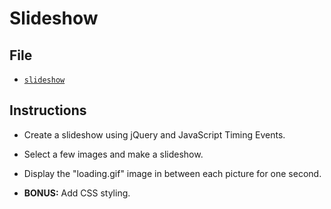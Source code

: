 # Slideshow

## File

* [`slideshow`](Unsolved/slideshow.js)

## Instructions

* Create a slideshow using jQuery and JavaScript Timing Events.

* Select a few images and make a slideshow.

* Display the "loading.gif" image in between each picture for one second.

* **BONUS:** Add CSS styling.
